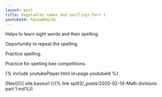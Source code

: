 ```yaml
---
layout: post
title: Vegetables names and spellings Part 1
youtubeId: hQuSwA8qJ2Q
---
```

 
 
Helps to learn sight words and their spelling.

Opportunitiy to repeat the spelling. 

Practice spelling. 
 
Practice for spelling bee competitions. 
 
{% include youtubePlayer.html id=page.youtubeId %}
 
 

[Next]({{ site.baseurl }}{% link  split3/_posts/2020-02-14-Math divisions part 1.md%})
 

